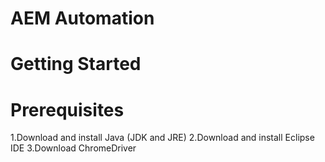 # AEM Automation
# Getting Started
# Prerequisites
1.Download and install Java (JDK and JRE) 
2.Download and install Eclipse IDE 
3.Download ChromeDriver

